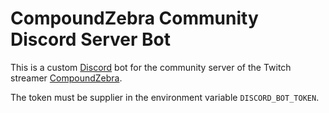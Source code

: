 # CompoundZebra Community Discord Server Bot #

This is a custom [Discord] bot for the community server of the Twitch streamer [CompoundZebra].

The token must be supplier in the environment variable `DISCORD_BOT_TOKEN`.

[Discord]: <https://discord.com/> "Discord | Your Place to Talk and Hang Out"
[CompoundZebra]: <https://www.twitch.tv/compoundzebra> "CompoundZebra - Twitch"
